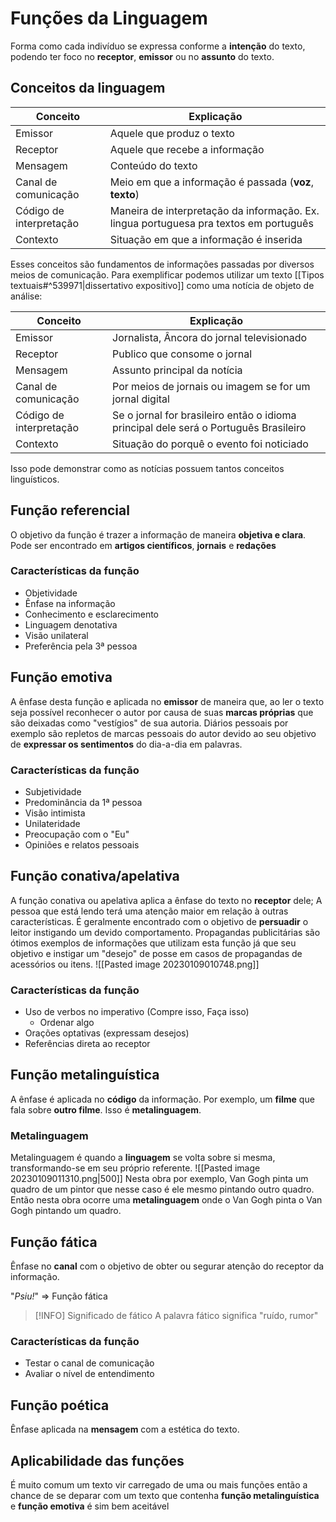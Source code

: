 # Funções da Linguagem
Forma como cada indivíduo se expressa conforme a **intenção** do texto, podendo ter foco no **receptor**, **emissor** ou no **assunto** do texto.
## Conceitos da linguagem
| Conceito | Explicação |
|---------- | ------------|
| Emissor | Aquele que produz o texto |
| Receptor | Aquele que recebe a informação |
| Mensagem | Conteúdo do texto |
| Canal de comunicação | Meio em que a informação é passada (**voz**, **texto**) |
| Código de interpretação | Maneira de interpretação da informação. Ex. lingua portuguesa pra textos em português |
| Contexto | Situação em que a informação é inserida |

Esses conceitos são fundamentos de informações passadas por diversos meios de comunicação. Para exemplificar podemos utilizar um texto [[Tipos textuais#^539971|dissertativo expositivo]] como uma notícia de objeto de análise:

| Conceito | Explicação |
|---------- | ------------|
| Emissor | Jornalista, Âncora do jornal televisionado |
| Receptor | Publico que consome o jornal |
| Mensagem | Assunto principal da notícia |
| Canal de comunicação | Por meios de jornais ou imagem se for um jornal digital |
| Código de interpretação | Se o jornal for brasileiro então o idioma principal dele será o Português Brasileiro |
| Contexto | Situação do porquê o evento foi noticiado |
Isso pode demonstrar como as notícias possuem tantos conceitos linguísticos.

## Função referencial
O objetivo da função é trazer a informação de maneira **objetiva e clara**. Pode ser encontrado em **artigos científicos**, **jornais** e **redações**
### Características da função
- Objetividade
- Ênfase na informação
- Conhecimento e esclarecimento
- Linguagem denotativa
- Visão unilateral
- Preferência pela 3ª pessoa
## Função emotiva
A ênfase desta função e aplicada no **emissor** de maneira que, ao ler o texto seja possível reconhecer o autor por causa de suas **marcas próprias** que são deixadas como "vestígios" de sua autoria. Diários pessoais por exemplo são repletos de marcas pessoais do autor devido ao seu objetivo de **expressar os sentimentos** do dia-a-dia em palavras.
### Características da função
- Subjetividade
- Predominância da 1ª pessoa
- Visão intimista
- Unilateridade
- Preocupação com o "Eu"
- Opiniões e relatos pessoais
## Função conativa/apelativa
A função conativa ou apelativa aplica a ênfase do texto no **receptor** dele; A pessoa que está lendo terá uma atenção maior em relação à outras características. É geralmente encontrado com o objetivo de **persuadir** o leitor instigando um devido comportamento. Propagandas publicitárias são ótimos exemplos de informações que utilizam esta função já que seu objetivo e instigar um "desejo" de posse em casos de propagandas de acessórios ou itens.
![[Pasted image 20230109010748.png]]
### Características da função
- Uso de verbos no imperativo (Compre isso, Faça isso)
	- Ordenar algo
- Orações optativas (expressam desejos)
- Referências direta ao receptor
## Função metalinguística
A ênfase é aplicada no **código** da informação. Por exemplo, um **filme** que fala sobre **outro filme**. Isso é **metalinguagem**.
### Metalinguagem
Metalinguagem é quando a **linguagem** se volta sobre si mesma, transformando-se em seu próprio referente.
![[Pasted image 20230109011310.png|500]]
Nesta obra por exemplo, Van Gogh pinta um quadro de um pintor que nesse caso é ele mesmo pintando outro quadro. Então nesta obra ocorre uma **metalinguagem** onde o Van Gogh pinta o Van Gogh pintando um quadro.
## Função fática
Ênfase no **canal** com o objetivo de obter ou segurar atenção do receptor da informação.

"_Psiu!_" => Função fática

> [!INFO] Significado de fático
> A palavra fático significa "ruído, rumor"

### Características da função 
- Testar o canal de comunicação
- Avaliar o nível de entendimento
## Função poética
Ênfase aplicada na **mensagem** com a estética do texto.

## Aplicabilidade das funções
É muito comum um texto vir carregado de uma ou mais funções então a chance de se deparar com um texto que contenha **função metalinguística** e **função emotiva** é sim bem aceitável 